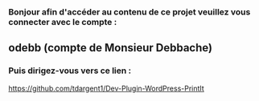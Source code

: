 ### Bonjour afin d'accéder au contenu de ce projet veuillez vous connecter avec le compte :<br>
## odebb (compte de Monsieur Debbache)<br>

### Puis dirigez-vous vers ce lien :
https://github.com/tdargent1/Dev-Plugin-WordPress-PrintIt
